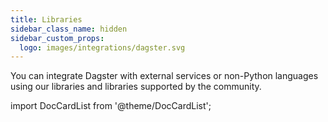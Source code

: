 ```yaml
---
title: Libraries
sidebar_class_name: hidden
sidebar_custom_props:
  logo: images/integrations/dagster.svg
---
```


You can integrate Dagster with external services or non-Python languages using our libraries and libraries supported by the community.

import DocCardList from '@theme/DocCardList';

<DocCardList />
